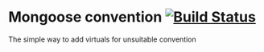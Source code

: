 # Mongoose convention [![Build Status](https://travis-ci.org/vatson/mongoose-convention.png)](https://travis-ci.org/vatson/mongoose-convention)

The simple way to add virtuals for unsuitable convention
